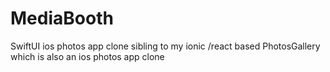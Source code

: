 # MediaBooth
SwiftUI ios photos app clone sibling to my ionic /react based PhotosGallery which is also an ios photos app clone

